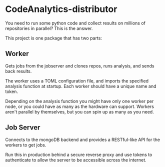 # CodeAnalytics-distributor

You need to run some python code and collect results on millions of repositories in parallel? This is the answer.

This project is one package that has two parts:

## Worker

Gets jobs from the jobserver and clones repos, runs analysis, and sends back results.

The worker uses a TOML configuration file, and imports the specified analysis function at startup. Each worker should have a unique name and token.

Depending on the analysis function you might have only one worker per node, or you could have as many as the hardware can support. Workers aren't parallel by themselves, but you can spin up as many as you need.

## Job Server

Connects to the mongoDB backend and provides a RESTful-like API for the workers to get jobs.

Run this in production behind a secure reverse proxy and use tokens to authenticate to allow the server to be accessible across the internet.
